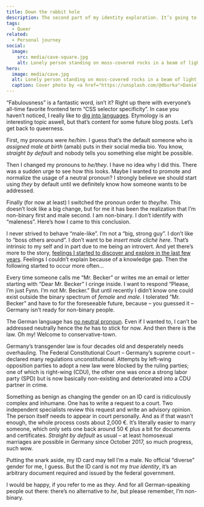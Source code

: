 ```yaml
---
title: Down the rabbit hole
description: The second part of my identity exploration. It’s going to be non-binary, like a quantum particle.
tags:
  - Queer
related:
  - Personal journey
social:
  image:
    src: media/cave-square.jpg
    alt: Lonely person standing on moss-covered rocks in a beam of light in a huge cavern.
hero:
  image: media/cave.jpg
  alt: Lonely person standing on moss-covered rocks in a beam of light in a huge cavern.
  caption: Cover photo by <a href="https://unsplash.com/@dburka">Daniel Burka</a> on <a href="https://unsplash.com/photos/facU72FcKBI">Unsplash</a>.
---
```


“Fabulousness” is a fantastic word, isn’t it? Right up there with everyone’s all-time favorite frontend term “CSS selector specificity”. In case you haven’t noticed, I really like to [dig into languages](2020-10-17-german-language-and-gender.md). Etymology is an interesting topic aswell, but that’s content for some future blog posts. Let’s get back to queerness.

First, my pronouns were _he/him_. I guess that’s the default someone who is _assigned male at birth_ (amab) puts in their social media bio. You know, _straight by default_ and nobody tells you something else might be possible.

Then I changed my pronouns to _he/they_. I have no idea why I did this. There was a sudden urge to see how this looks. Maybe I wanted to promote and normalize the usage of a neutral pronoun? I strongly believe we should start using _they_ by default until we definitely know how someone wants to be addressed.

Finally (for now at least) I switched the pronoun order to _they/he_. This doesn’t look like a big change, but for me it has been the realization that I’m non-binary first and male second. I am non-binary. I don’t identify with “maleness”. Here’s how I came to this conclusion.

I never strived to behave “male-like”. I’m not a “big, strong guy”. I don’t like to “boss others around”. I don’t want to be _insert male cliché here_. That’s intrinsic to my self and in part due to me being an introvert. And yet there’s more to the story, [feelings I started to discover and explore in the last few years](2021-06-08-straight-until-proven-fabulous.md). Feelings I couldn’t explain because of a knowledge gap. Then the following started to occur more often…

Every time someone calls me “Mr. Becker” or writes me an email or letter starting with “Dear Mr. Becker” I cringe inside. I want to respond “Please, I’m just Fynn. I’m not Mr. Becker.” But until recently I didn’t know one could exist outside the binary spectrum of _female_ and _male_. I tolerated “Mr. Becker” and have to for the foreseeable future, because – you guessed it – Germany isn’t ready for non-binary people.

The German language has [no neutral pronoun](2021-07-11-missing-neutral-pronoun-german.md). Even if I wanted to, I can’t be addressed neutrally hence the _he_ has to stick for now. And then there is the law. Oh my! Welcome to conservative-town.

Germany’s transgender law is four decades old and desperately needs overhauling. The Federal Constitutional Court – Germany’s supreme court – declared many regulations unconstitutional. Attempts by left-wing opposition parties to adopt a new law were blocked by the ruling parties; one of which is right-wing (CDU), the other one was once a strong labor party (SPD) but is now basically non-existing and deteriorated into a CDU partner in crime.

Something as benign as changing the gender on an ID card is ridiculously complex and inhumane. One has to write a request to a court. Two independent specialists review this request and write an advisory opinion. The person itself needs to appear in court personally. And as if that wasn’t enough, the whole process costs about 2,000 €. It’s literally easier to marry someone, which only sets one back around 50 € plus a bit for documents and certificates. _Straight by default_ as usual – at least homosexual marriages are possible in Germany since October 2017, so much progress, such wow.

Putting the snark aside, my ID card may tell I’m a male. No official “diverse” gender for me, I guess. But the ID card is not my _true identity_, it’s an arbitrary document required and issued by the federal government.

I would be happy, if you refer to me as _they_. And for all German-speaking people out there: there’s no alternative to _he_, but please remember, I’m non-binary.
